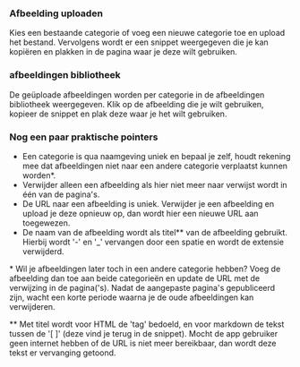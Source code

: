 
### Afbeelding uploaden

Kies een bestaande categorie of voeg een nieuwe categorie toe en upload het bestand. Vervolgens wordt er een snippet weergegeven die je kan kopiëren en plakken in de pagina waar je deze wilt gebruiken. 

### afbeeldingen bibliotheek

De geüploade afbeeldingen worden per categorie in de afbeeldingen bibliotheek weergegeven. Klik op de afbeelding die je wilt gebruiken, kopieer de snippet en plak deze waar je het wilt gebruiken.

### Nog een paar praktische pointers

- Een categorie is qua naamgeving uniek en bepaal je zelf, houdt rekening mee dat afbeeldingen niet naar een andere categorie verplaatst kunnen worden&ast;.
- Verwijder alleen een afbeelding als hier niet meer naar verwijst wordt in één van de pagina's.
- De URL naar een afbeelding is uniek. Verwijder je een afbeelding en upload je deze opnieuw op, dan wordt hier een nieuwe URL aan toegewezen.
- De naam van de afbeelding wordt als titel&ast;&ast; van de afbeelding gebruikt. Hierbij wordt '-' en '_' vervangen door een spatie en wordt de extensie verwijderd.

&ast; Wil je afbeeldingen later toch in een andere categorie hebben? 
Voeg de afbeelding dan toe aan beide categorieën en 
update de URL met de verwijzing in de pagina('s). 
Nadat de aangepaste pagina's gepubliceerd zijn, wacht een korte periode waarna je de oude afbeeldingen kan verwijderen.

&ast;&ast; Met titel wordt voor HTML de 'tag' bedoeld, en voor markdown de tekst tussen de '[ ]' (deze vind je terug in de snippet). Mocht de app gebruiker geen internet hebben of de URL is niet meer bereikbaar, dan wordt deze tekst er vervanging getoond.